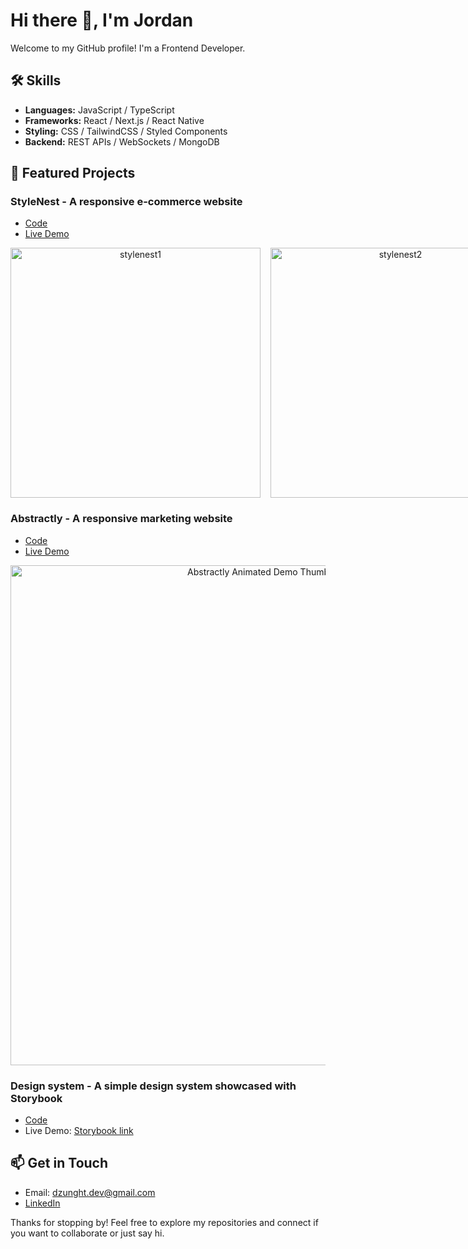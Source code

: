 # Hi there 👋, I'm Jordan

Welcome to my GitHub profile! I'm a Frontend Developer.

## 🛠️ Skills

- **Languages:** JavaScript / TypeScript
- **Frameworks:** React / Next.js / React Native
- **Styling:** CSS / TailwindCSS / Styled Components
- **Backend:** REST APIs / WebSockets / MongoDB

## 🚀 Featured Projects

<!--
Copy & fill this template for each project:
### [Project Name](project_repo_url)
**Description:**
Briefly describe what this project is about.

**Tech Stack:**
- List main technologies used

**Links:**
- [Code](project_repo_url)
- [Live Demo](demo_url)
-->

### StyleNest - A responsive e-commerce website

- [Code](https://github.com/jordhan2k/gfe-portfolio/tree/main/apps/gfe-marketing)
- [Live Demo](https://gfe-portfolio-marketing.vercel.app/)

<div align="center">
 <div style="display: flex; gap: 16px;">
  <img width="400" alt="stylenest1" src="https://github.com/user-attachments/assets/31f4710e-e283-4d8e-b51f-85fc39f89c8f" />
  <img width="400" alt="stylenest2" src="https://github.com/user-attachments/assets/8f5a32ba-a8b3-4d99-abc9-3ceecb99defc" />
 </div>
</div>

### Abstractly - A responsive marketing website

- [Code](https://github.com/jordhan2k/gfe-portfolio/tree/main/apps/gfe-marketing)
- [Live Demo](https://gfe-portfolio-marketing.vercel.app/)

<div align="center">
  <img src="https://github.com/user-attachments/assets/f872fda2-b2cf-430d-8b85-0dda71c7f1b6" alt="Abstractly Animated Demo Thumbnail" width="800">
</div>


### Design system - A simple design system showcased with Storybook

- [Code](https://github.com/jordhan2k/gfe-portfolio/tree/main/apps/docs)
- Live Demo: [Storybook link](https://689bf8f7f7ceed17b33eafed-zsduhfhxcv.chromatic.com/?path=/docs/components-checkbox--docs)

<!--
  ![abstractly_demo](https://github.com/user-attachments/assets/f872fda2-b2cf-430d-8b85-0dda71c7f1b6)
-->












## 📫 Get in Touch

- Email: dzunght.dev@gmail.com
- [LinkedIn](https://www.linkedin.com/in/dzunght)

Thanks for stopping by! Feel free to explore my repositories and connect if you want to collaborate or just say hi.
